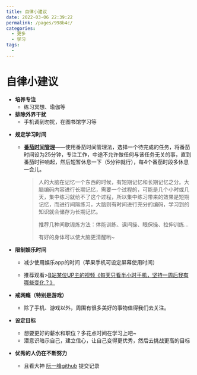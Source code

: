 ```yaml
---
title: 自律小建议
date: 2022-03-06 22:39:22
permalink: /pages/998b4c/
categories: 
  - 更多
  - 学习
tags: 
  - 
---
```

# 自律小建议

- **培养专注**
  - 练习冥想、瑜伽等
- **排除外界干扰**
  - 手机调到勿扰，在图书馆学习等

<!-- more -->

* **规定学习时间**

  * [**番茄时间管理**](https://baike.baidu.com/item/%E7%95%AA%E8%8C%84%E5%B7%A5%E4%BD%9C%E6%B3%95/6353502?fr=aladdin)——使用番茄时间管理法，选择一个待完成的任务，将番茄时间设为25分钟，专注工作，中途不允许做任何与该任务无关的事，直到番茄时钟响起，然后短暂休息一下（5分钟就行），每4个番茄时段多休息一会儿。

    > 人的大脑在记忆一个东西的时候，有短期记忆和长期记忆之分。大脑编码内容进行长期记忆，需要一个过程的，可能是几个小时或几天，集中练习就给不了这个过程，所以集中练习带来的效果是短期记忆，而进行间隔练习，大脑则有时间进行充分的编码，学习到的知识就会储存为长期记忆。
    >
    > 
    >
    > 推荐几种间歇锻炼方法：体能训练、课间操、眼保操、拉伸训练...
    >
    > 有好的身体可以使大脑更清醒哟~
    >

    

* **限制娱乐时间**

  * 减少使用娱乐app的时间（苹果手机可设定屏幕使用时间）

  * 推荐观看>[B站某位UP主的视频《每天只看半小时手机，坚持一周后我有哪些变化？》](https://www.bilibili.com/video/av47180907)

* **戒网瘾（特别是游戏）**
  
  * 除了手机、游戏以外，周围有很多美好的事物值得我们去关注。

* **设定目标**
  * 想要更好的薪水和职位？多花点时间在学习上吧~
  * 潜意识暗示自己，建立信心，让自己变得更优秀，然后去挑战更高的目标
* **优秀的人仍在不断努力**
  
  * 且看大神 [阮一峰github](https://github.com/ruanyf) 提交记录

